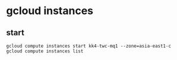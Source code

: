 # gcloud instances

## start
```
gcloud compute instances start kk4-twc-mq1 --zone=asia-east1-c
gcloud compute instances list
```
